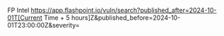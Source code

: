 FP Intel
https://app.flashpoint.io/vuln/search?published_after=2024-10-01T[Current Time + 5 hours]Z&published_before=2024-10-01T23:00:00Z&severity=
